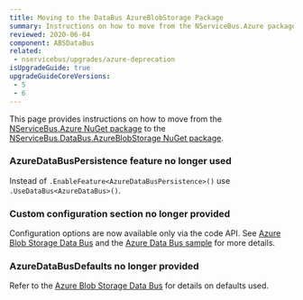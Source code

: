 ```yaml
---
title: Moving to the DataBus AzureBlobStorage Package
summary: Instructions on how to move from the NServiceBus.Azure package to NServiceBus.DataBus.AzureBlobStorage
reviewed: 2020-06-04
component: ABSDataBus
related:
 - nservicebus/upgrades/azure-deprecation
isUpgradeGuide: true
upgradeGuideCoreVersions:
 - 5
 - 6
---
```


This page provides instructions on how to move from the [NServiceBus.Azure NuGet package](https://www.nuget.org/packages/NServiceBus.Azure/) to the [NServiceBus.DataBus.AzureBlobStorage NuGet package](https://www.nuget.org/packages/NServiceBus.DataBus.AzureBlobStorage/).


### AzureDataBusPersistence feature no longer used

Instead of `.EnableFeature<AzureDataBusPersistence>()` use `.UseDataBus<AzureDataBus>()`.


### Custom configuration section no longer provided

Configuration options are now available only via the code API. See [Azure Blob Storage Data Bus](/nservicebus/messaging/databus/azure-blob-storage.md) and the [Azure Data Bus sample](/samples/azure/blob-storage-databus) for more details.


### AzureDataBusDefaults no longer provided

Refer to the [Azure Blob Storage Data Bus](/nservicebus/messaging/databus/azure-blob-storage.md) for details on defaults used.
